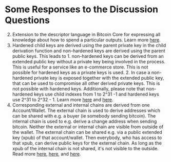 # Some Responses to the Discussion Questions

2. Extension to the descriptor language in Bitcoin Core for expressing all knowledge about how to spend a particular outputs. Learn more [here](http://diyhpl.us/wiki/transcripts/stanford-blockchain-conference/2019/miniscript/).
3. Hardened child keys are derived using the parent private key in the child derivation function and non-hardened keys are derived using the parent public keys. This leads to 1. non-hardened keys can be derived from an extended public key without a private key being involved in the process. This is useful for a service like an e-commerce store. This is not possible for hardened keys as a private keys is used. 2. In case a non-hardened private key is exposed together with the extended public key, that can be used to compromise all other derived private keys. This is not possible with hardened keys. Additionally, please note that non-hardened keys use child indexes from 1 to 2^31 -1 and hardened keys use 2^31 to 2^32 - 1. Learn more [here](https://github.com/bitcoin/bips/blob/master/bip-0032.mediawiki#Child_key_derivation_CKD_functions) and [here](https://bitcoin.stackexchange.com/questions/37488/eli5-whats-the-difference-between-a-child-key-and-a-hardened-child-key-in-bip3).
4. Corresponding external and internal chains are derived from one Account/Wallet. The external chain is used to derive addresses which can be shared with e.g. a buyer (ie somebody sending bitcoin). The internal chain is used to e.g.  derive a change address when sending bitcoin. Neither the external or internal chain are visible from outside of the wallet. The external chain can be shared e.g. via a public extended key (xpub) of that account/wallet. Then everybody, who has access to that xpub, can derive public keys for the external chain. As long as the xpub of the internal chain is not shared, it's not visible to the outside. Read more [here](https://github.com/bitcoin/bips/blob/master/bip-0032.mediawiki#the-default-wallet-layout), [here](https://github.com/bitcoin/bips/raw/master/bip-0032/derivation.png), and [here](https://github.com/bitcoin/bips/blob/master/bip-0032.mediawiki#unsecure-money-receiver-nmih0).
